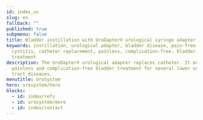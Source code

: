 ```yaml
---
id: index_us
slug: en
fallback: ""
published: true
subpmenu: false
title: Bladder instillation with UroDapter® urological syringe adapter
keywords: instillation, urological adapter, bladder disease, pain-free,
  cystitis, catheter replacement, painless, complication-free, bladder,
  treatment
description: The UroDapter® urological adapter replaces catheter. It enables
  painless and complication-free bladder treatment for several lower urinary
  tract diseases.
menutitle: UroSystem
hero: urosystem/hero
blocks:
  - id: index/refs
  - id: urosystem/more
  - id: index/contact
---
```

